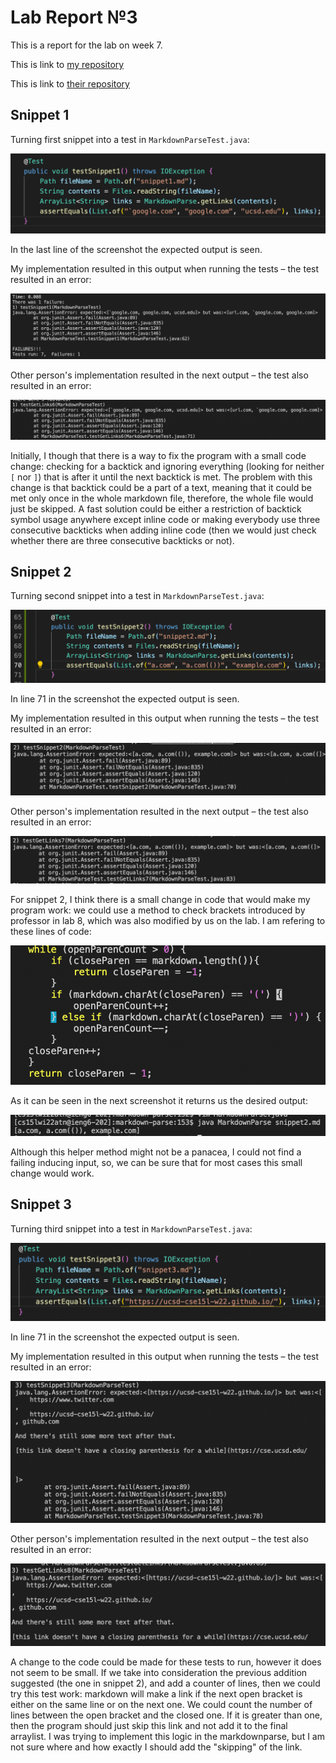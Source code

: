 # Lab Report №3

This is a report for the lab on week 7. 

This is link to [my repository](https://github.com/Gossty/markdown-parse)

This is link to [their repository](https://github.com/johnsonli010801/markdown-parse)

## Snippet 1

Turning first snippet into a test in ```MarkdownParseTest.java```:

![image](report4_1.png)

In the last line of the screenshot the expected output is seen.

My implementation resulted in this output when running the tests – the test resulted in an error:

![image](report4_2.png)

Other person's implementation resulted in the next output – the test also resulted in an error:

![image](report4_3.png)

<!-- Do you think there is a small (<10 lines) code change that will make your program work for snippet 1 and all related cases that use inline code with backticks? If yes, describe the code change. If not, describe why it would be a more involved change. -->

Initially, I though that there is a way to fix the program with a small code change: checking for a backtick and ignoring everything (looking for neither `[` nor `]`) that is after it until the next backtick is met. The problem with this change is that backtick could be a part of a text, meaning that it could be met only once in the whole markdown file, therefore, the whole file would just be skipped. A fast solution could be either a restriction of backtick symbol usage anywhere except inline code or making everybody use three consecutive backticks when adding inline code (then we would just check whether there are three consecutive backticks or not).

## Snippet 2


Turning second snippet into a test in ```MarkdownParseTest.java```:

![image](report4_4.png)

In line 71 in the screenshot the expected output is seen.

My implementation resulted in this output when running the tests – the test resulted in an error:

![image](report4_5.png)

Other person's implementation resulted in the next output – the test also resulted in an error:

![image](report4_6.png)


<!-- Do you think there is a small (<10 lines) code change that will make your program work for snippet 1 and all related cases that use inline code with backticks? If yes, describe the code change. If not, describe why it would be a more involved change. -->

For snippet 2, I think there is a small change in code that would make my program work: we could use a method to check brackets introduced by professor in lab 8, which was also modified by us on the lab. I am refering to these lines of code:

![image](report4_7.png)

As it can be seen in the next screenshot it returns us the desired output:

![image](report4_8.png)

Although this helper method might not be a panacea, I could not find a failing inducing input, so, we can be sure that for most cases this small change would work.

## Snippet 3

Turning third snippet into a test in ```MarkdownParseTest.java```:

![image](report4_9.png)

In line 71 in the screenshot the expected output is seen.

My implementation resulted in this output when running the tests – the test resulted in an error:

![image](report4_10.png)

Other person's implementation resulted in the next output – the test also resulted in an error:

![image](report4_11.png)

A change to the code could be made for these tests to run, however it does not seem to be small. If we take into consideration the previous addition suggested (the one in snippet 2), and add a counter of lines, then we could try this test work: markdown will make a link if the next open bracket is either on the same line or on the next one. We could count the number of lines between the open bracket and the closed one. If it is greater than one, then the program should just skip this link and not add it to the final arraylist. I was trying to implement this logic in the markdownparse, but I am not sure where and how exactly I should add the "skipping" of the link.


